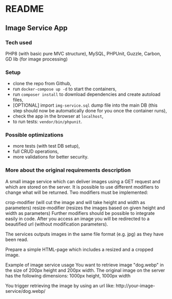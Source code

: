 # README #

## Image Service App

### Tech used ###
PHP8 (with basic pure MVC structure), MySQL, PHPUnit, Guzzle, Carbon, GD lib (for image processing)

### Setup ###

* clone the repo from Github,
* run `docker-compose up -d` to start the containers,
* run `composer install` to download dependencies and create autoload files,
* [OPTIONAL] import `img-service.sql` dump file into the main DB (this step should now be automatically done for you once the container runs),
* check the app in the browser at `localhost`,
* to run tests: `vendor/bin/phpunit`.

### Possible optimizations

* more tests (with test DB setup),
* full CRUD operations,
* more validations for better security.
  
### More about the original requirements description

A small image service which can deliver images using a GET request and which are stored on the server. It is possible to use different modifiers to change what will be returned. Two modifiers must be implemented:

crop-modifier (will cut the image and will take height and width as parameters)
resize-modifier (resizes the images based on given height and width as parameters)
Further modifiers should be possible to integrate easily in code. After you access an image you will be redirected to a beautified url (without modification parameters).

The services outputs images in the same file format (e.g. jpg) as they have been read.

Prepare a simple HTML-page which includes a resized and a cropped image.

Example of image service usage
You want to retrieve image "dog.webp" in the size of 200px height and 200px width. The original image on the server has the following dimensions: 1000px height, 1000px width

You trigger retrieving the image by using an url like: http://your-image-service/dog.webp/<some-modification-parameters>